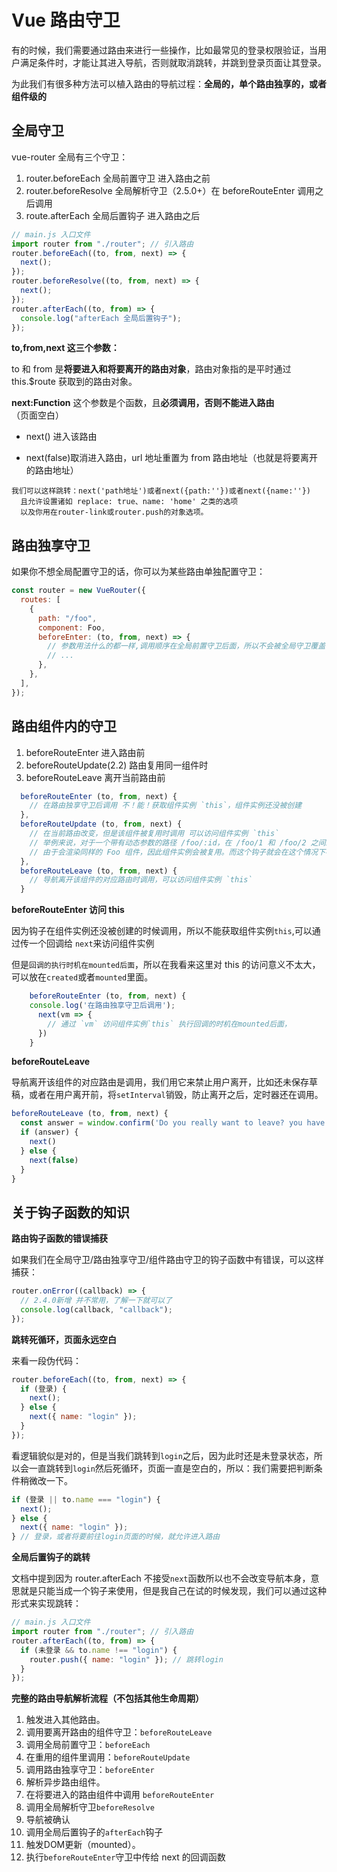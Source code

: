 # Vue 路由守卫

有的时候，我们需要通过路由来进行一些操作，比如最常见的登录权限验证，当用户满足条件时，才能让其进入导航，否则就取消跳转，并跳到登录页面让其登录。

为此我们有很多种方法可以植入路由的导航过程：**全局的，单个路由独享的，或者组件级的**

## 全局守卫

vue-router 全局有三个守卫：

1. router.beforeEach 全局前置守卫 进入路由之前
2. router.beforeResolve 全局解析守卫（2.5.0+）在 beforeRouteEnter 调用之后调用
3. route.afterEach 全局后置钩子 进入路由之后

```javascript
// main.js 入口文件
import router from "./router"; // 引入路由
router.beforeEach((to, from, next) => {
  next();
});
router.beforeResolve((to, from, next) => {
  next();
});
router.afterEach((to, from) => {
  console.log("afterEach 全局后置钩子");
});
```

**to,from,next 这三个参数：**

to 和 from 是**将要进入和将要离开的路由对象**，路由对象指的是平时通过 this.\$route 获取到的路由对象。

**next:Function** 这个参数是个函数，且**必须调用，否则不能进入路由**（页面空白）

- next() 进入该路由

- next(false)取消进入路由，url 地址重置为 from 路由地址（也就是将要离开的路由地址）

```
我们可以这样跳转：next('path地址')或者next({path:''})或者next({name:''})
  且允许设置诸如 replace: true、name: 'home' 之类的选项
  以及你用在router-link或router.push的对象选项。
```

## 路由独享守卫

如果你不想全局配置守卫的话，你可以为某些路由单独配置守卫：

```javascript
const router = new VueRouter({
  routes: [
    {
      path: "/foo",
      component: Foo,
      beforeEnter: (to, from, next) => {
        // 参数用法什么的都一样,调用顺序在全局前置守卫后面，所以不会被全局守卫覆盖
        // ...
      },
    },
  ],
});
```

## 路由组件内的守卫

1. beforeRouteEnter 进入路由前
2. beforeRouteUpdate(2.2) 路由复用同一组件时
3. beforeRouteLeave 离开当前路由前

```javascript
  beforeRouteEnter (to, from, next) {
    // 在路由独享守卫后调用 不！能！获取组件实例 `this`，组件实例还没被创建
  },
  beforeRouteUpdate (to, from, next) {
    // 在当前路由改变，但是该组件被复用时调用 可以访问组件实例 `this`
    // 举例来说，对于一个带有动态参数的路径 /foo/:id，在 /foo/1 和 /foo/2 之间跳转的时候，
    // 由于会渲染同样的 Foo 组件，因此组件实例会被复用。而这个钩子就会在这个情况下被调用。
  },
  beforeRouteLeave (to, from, next) {
    // 导航离开该组件的对应路由时调用，可以访问组件实例 `this`
  }
```

**beforeRouteEnter 访问 this**

因为钩子在组件实例还没被创建的时候调用，所以不能获取组件实例`this`,可以通过传一个回调给 `next`来访问组件实例

但是`回调的执行时机在mounted后面`，所以在我看来这里对 this 的访问意义不太大，可以放在`created`或者`mounted`里面。

```javascript
    beforeRouteEnter (to, from, next) {
    console.log('在路由独享守卫后调用');
      next(vm => {
        // 通过 `vm` 访问组件实例`this` 执行回调的时机在mounted后面，
      })
    }
```

**beforeRouteLeave**

导航离开该组件的对应路由是调用，我们用它来禁止用户离开，比如还未保存草稿，或者在用户离开前，将`setInterval`销毁，防止离开之后，定时器还在调用。

```javascript
beforeRouteLeave (to, from, next) {
  const answer = window.confirm('Do you really want to leave? you have unsaved changes!')
  if (answer) {
    next()
  } else {
    next(false)
  }
}

```

## 关于钩子函数的知识

**路由钩子函数的错误捕获**

如果我们在全局守卫/路由独享守卫/组件路由守卫的钩子函数中有错误，可以这样捕获：

```javascript
router.onError((callback) => {
  // 2.4.0新增 并不常用，了解一下就可以了
  console.log(callback, "callback");
});
```

**跳转死循环，页面永远空白**

来看一段伪代码：

```javascript
router.beforeEach((to, from, next) => {
  if (登录) {
    next();
  } else {
    next({ name: "login" });
  }
});
```

看逻辑貌似是对的，但是当我们跳转到`login`之后，因为此时还是未登录状态，所以会一直跳转到`login`然后死循环，页面一直是空白的，所以：我们需要把判断条件稍微改一下。

```javascript
if (登录 || to.name === "login") {
  next();
} else {
  next({ name: "login" });
} // 登录，或者将要前往login页面的时候，就允许进入路由
```

**全局后置钩子的跳转**

文档中提到因为 router.afterEach 不接受`next`函数所以也不会改变导航本身，意思就是只能当成一个钩子来使用，但是我自己在试的时候发现，我们可以通过这种形式来实现跳转：

```javascript
// main.js 入口文件
import router from "./router"; // 引入路由
router.afterEach((to, from) => {
  if (未登录 && to.name !== "login") {
    router.push({ name: "login" }); // 跳转login
  }
});
```

**完整的路由导航解析流程（不包括其他生命周期）**

1. 触发进入其他路由。
2. 调用要离开路由的组件守卫：`beforeRouteLeave`
3. 调用全局前置守卫：`beforeEach`
4. 在重用的组件里调用：`beforeRouteUpdate`
5. 调用路由独享守卫：`beforeEnter`
6. 解析异步路由组件。
7. 在将要进入的路由组件中调用 `beforeRouteEnter`
8. 调用全局解析守卫`beforeResolve`
9. 导航被确认
10. 调用全局后置钩子的`afterEach`钩子
11. 触发DOM更新（mounted）。
12. 执行`beforeRouteEnter`守卫中传给 next 的回调函数

